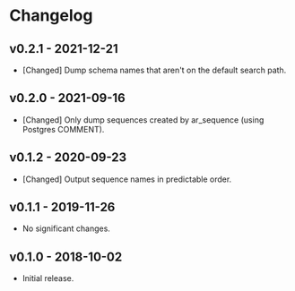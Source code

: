 # Changelog

<!--
Prefix your message with one of the following:

- [Added] for new features.
- [Changed] for changes in existing functionality.
- [Deprecated] for soon-to-be removed features.
- [Removed] for now removed features.
- [Fixed] for any bug fixes.
- [Security] in case of vulnerabilities.
-->

## v0.2.1 - 2021-12-21

- [Changed] Dump schema names that aren't on the default search path.

## v0.2.0 - 2021-09-16

- [Changed] Only dump sequences created by ar_sequence (using Postgres COMMENT).

## v0.1.2 - 2020-09-23

- [Changed] Output sequence names in predictable order.

## v0.1.1 - 2019-11-26

- No significant changes.

## v0.1.0 - 2018-10-02

- Initial release.
